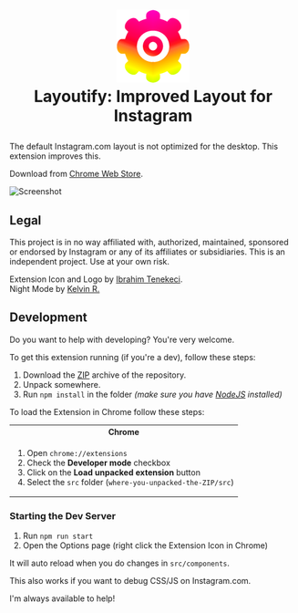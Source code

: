 <h1 align="center">

![Logo](src/img/icon-128.png?raw=true 'Layoutify: Improved for Instagram Logo')
<br>
Layoutify: Improved Layout for Instagram

</h1>

The default Instagram.com layout is not optimized for the desktop. This extension improves this.

Download from [Chrome Web Store](https://chrome.google.com/webstore/detail/nekeeojpcbiehcignddhindbgacbghmi).

![Screenshot](src/webstore/night.png 'Night Mode Screenshot')

## Legal

This project is in no way affiliated with, authorized, maintained, sponsored or endorsed by Instagram or any of its affiliates or
subsidiaries. This is an independent project. Use at your own risk.

Extension Icon and Logo by [Ibrahim Tenekeci](https://github.com/ihtiht).<br>
Night Mode by [Kelvin R.](https://github.com/KLVN)

## Development

Do you want to help with developing? You're very welcome.

To get this extension running (if you're a dev), follow these steps:

1.  Download the [ZIP](https://github.com/kurtextrem/Improved-for-Instagram/archive/master.zip) archive of the repository.
2.  Unpack somewhere.
3.  Run `npm install` in the folder _(make sure you have [NodeJS](https://nodejs.org/en/) installed)_

To load the Extension in Chrome follow these steps:

<table>
	<tr>
		<th>Chrome</th>
	</tr>
	<tr>
		<td>
			<ol>
				<li>Open <code>chrome://extensions</code>
				<li>Check the <strong>Developer mode</strong> checkbox
				<li>Click on the <strong>Load unpacked extension</strong> button
				<li>Select the <code>src</code> folder (<code>where-you-unpacked-the-ZIP/src</code>)
			</ol>
		</td>
	</tr>
</table>

### Starting the Dev Server

1.  Run `npm run start`
2.  Open the Options page (right click the Extension Icon in Chrome)

It will auto reload when you do changes in `src/components`.

This also works if you want to debug CSS/JS on Instagram.com.

I'm always available to help!
